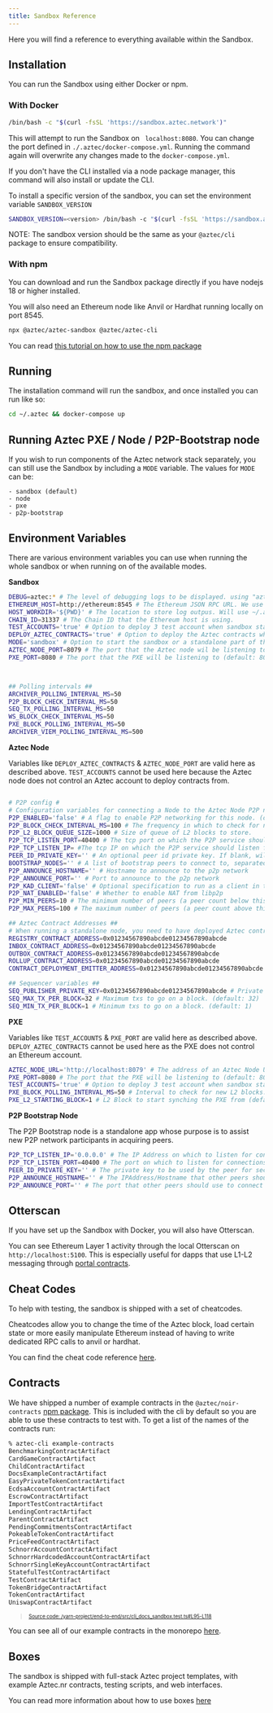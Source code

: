 ```yaml
---
title: Sandbox Reference
---
```


Here you will find a reference to everything available within the Sandbox.

## Installation

You can run the Sandbox using either Docker or npm.

### With Docker

```bash
/bin/bash -c "$(curl -fsSL 'https://sandbox.aztec.network')"
```

This will attempt to run the Sandbox on ` localhost:8080`. You can change the port defined in `./.aztec/docker-compose.yml`. Running the command again will overwrite any changes made to the `docker-compose.yml`.

If you don't have the CLI installed via a node package manager, this command will also install or update the CLI.

To install a specific version of the sandbox, you can set the environment variable `SANDBOX_VERSION`

```bash
SANDBOX_VERSION=<version> /bin/bash -c "$(curl -fsSL 'https://sandbox.aztec.network')"
```

NOTE: The sandbox version should be the same as your `@aztec/cli` package to ensure compatibility.

### With npm

You can download and run the Sandbox package directly if you have nodejs 18 or higher installed.

You will also need an Ethereum node like Anvil or Hardhat running locally on port 8545.

```bash
npx @aztec/aztec-sandbox @aztec/aztec-cli
```

You can read [this tutorial on how to use the npm package](../tutorials/testing.md#running-sandbox-in-the-nodejs-process)

## Running

The installation command will run the sandbox, and once installed you can run like so:

```bash
cd ~/.aztec && docker-compose up
```

## Running Aztec PXE / Node / P2P-Bootstrap node

If you wish to run components of the Aztec network stack separately, you can still use the Sandbox by including a `MODE` variable.
The values for `MODE` can be:

```
- sandbox (default)
- node
- pxe
- p2p-bootstrap
```

## Environment Variables

There are various environment variables you can use when running the whole sandbox or when running on of the available modes.

**Sandbox**

```sh
DEBUG=aztec:* # The level of debugging logs to be displayed. using "aztec:*" will log everything.
ETHEREUM_HOST=http://ethereum:8545 # The Ethereum JSON RPC URL. We use an anvil instance that runs in parallel to the sandbox on docker by default.
HOST_WORKDIR='${PWD}' # The location to store log outpus. Will use ~/.aztec where the docker-compose.yml file is stored by default.
CHAIN_ID=31337 # The Chain ID that the Ethereum host is using.
TEST_ACCOUNTS='true' # Option to deploy 3 test account when sandbox starts. (default: true)
DEPLOY_AZTEC_CONTRACTS='true' # Option to deploy the Aztec contracts when sandbox starts. (default: true)
MODE='sandbox' # Option to start the sandbox or a standalone part of the system. (default: sandbox)
AZTEC_NODE_PORT=8079 # The port that the Aztec node wil be listening to (default: 8079)
PXE_PORT=8080 # The port that the PXE will be listening to (default: 8080)



## Polling intervals ##
ARCHIVER_POLLING_INTERVAL_MS=50
P2P_BLOCK_CHECK_INTERVAL_MS=50
SEQ_TX_POLLING_INTERVAL_MS=50
WS_BLOCK_CHECK_INTERVAL_MS=50
PXE_BLOCK_POLLING_INTERVAL_MS=50
ARCHIVER_VIEM_POLLING_INTERVAL_MS=500
```

**Aztec Node**

Variables like `DEPLOY_AZTEC_CONTRACTS` & `AZTEC_NODE_PORT` are valid here as described above.
`TEST_ACCOUNTS` cannot be used here because the Aztec node does not control an Aztec account to deploy contracts from.

```sh

# P2P config #
# Configuration variables for connecting a Node to the Aztec Node P2P network. You'll need a running P2P-Bootstrap node to connect to.
P2P_ENABLED='false' # A flag to enable P2P networking for this node. (default: false)
P2P_BLOCK_CHECK_INTERVAL_MS=100 # The frequency in which to check for new L2 blocks.
P2P_L2_BLOCK_QUEUE_SIZE=1000 # Size of queue of L2 blocks to store.
P2P_TCP_LISTEN_PORT=40400 # The tcp port on which the P2P service should listen for connections.
P2P_TCP_LISTEN_IP= #The tcp IP on which the P2P service should listen for connections.
PEER_ID_PRIVATE_KEY='' # An optional peer id private key. If blank, will generate a random key.
BOOTSTRAP_NODES='' # A list of bootstrap peers to connect to, separated by commas
P2P_ANNOUNCE_HOSTNAME='' # Hostname to announce to the p2p network
P2P_ANNOUNCE_PORT='' # Port to announce to the p2p network
P2P_KAD_CLIENT='false' # Optional specification to run as a client in the Kademlia routing protocol.
P2P_NAT_ENABLED='false' # Whether to enable NAT from libp2p
P2P_MIN_PEERS=10 # The minimum number of peers (a peer count below this will cause the node to look for more peers)
P2P_MAX_PEERS=100 # The maximum number of peers (a peer count above this will cause the node to refuse connection attempts)

## Aztec Contract Addresses ##
# When running a standalone node, you need to have deployed Aztec contracts on your Ethereum host, then declare their addresses as env variables.
REGISTRY_CONTRACT_ADDRESS=0x01234567890abcde01234567890abcde
INBOX_CONTRACT_ADDRESS=0x01234567890abcde01234567890abcde
OUTBOX_CONTRACT_ADDRESS=0x01234567890abcde01234567890abcde
ROLLUP_CONTRACT_ADDRESS=0x01234567890abcde01234567890abcde
CONTRACT_DEPLOYMENT_EMITTER_ADDRESS=0x01234567890abcde01234567890abcde

## Sequencer variables ##
SEQ_PUBLISHER_PRIVATE_KEY=0x01234567890abcde01234567890abcde # Private key of an ethereum account that will be used by the sequencer to publish blocks.
SEQ_MAX_TX_PER_BLOCK=32 # Maximum txs to go on a block. (default: 32)
SEQ_MIN_TX_PER_BLOCK=1 # Minimum txs to go on a block. (default: 1)
```

**PXE**

Variables like `TEST_ACCOUNTS` & `PXE_PORT` are valid here as described above.
`DEPLOY_AZTEC_CONTRACTS` cannot be used here as the PXE does not control an Ethereum account.

```sh
AZTEC_NODE_URL='http://localhost:8079' # The address of an Aztec Node URL that the PXE will connect to (default: http://localhost:8079)
PXE_PORT=8080 # The port that the PXE will be listening to (default: 8080)
TEST_ACCOUNTS='true' # Option to deploy 3 test account when sandbox starts. (default: true)
PXE_BLOCK_POLLING_INTERVAL_MS=50 # Interval to check for new L2 blocks. (default: 50)
PXE_L2_STARTING_BLOCK=1 # L2 Block to start synching the PXE from (default: 1)
```

**P2P Bootstrap Node**

The P2P Bootstrap node is a standalone app whose purpose is to assist new P2P network participants in acquiring peers.

```sh
P2P_TCP_LISTEN_IP='0.0.0.0' # The IP Address on which to listen for connections.
P2P_TCP_LISTEN_PORT=40400 # The port on which to listen for connections.
PEER_ID_PRIVATE_KEY='' # The private key to be used by the peer for secure communications with other peers. This key will also be used to derive the Peer ID.
P2P_ANNOUNCE_HOSTNAME='' # The IPAddress/Hostname that other peers should use to connect to this node, this may be different to P2P_TCP_LISTEN_IP if e.g. the node is behind a NAT.
P2P_ANNOUNCE_PORT='' # The port that other peers should use to connect to this node, this may be different to P2P_TCP_LISTEN_PORT if e.g. the node is behind a NAT.
```

## Otterscan

If you have set up the Sandbox with Docker, you will also have Otterscan.

You can see Ethereum Layer 1 activity through the local Otterscan on `http://localhost:5100`. This is especially useful for dapps that use L1-L2 messaging through [portal contracts](../contracts/portals/main.md).

## Cheat Codes

To help with testing, the sandbox is shipped with a set of cheatcodes.

Cheatcodes allow you to change the time of the Aztec block, load certain state or more easily manipulate Ethereum instead of having to write dedicated RPC calls to anvil or hardhat.

You can find the cheat code reference [here](../testing/cheat_codes.md).

## Contracts

We have shipped a number of example contracts in the `@aztec/noir-contracts` [npm package](https://www.npmjs.com/package/@aztec/noir-contracts). This is included with the cli by default so you are able to use these contracts to test with. To get a list of the names of the contracts run:

```bash title="example-contracts" showLineNumbers
% aztec-cli example-contracts
BenchmarkingContractArtifact
CardGameContractArtifact
ChildContractArtifact
DocsExampleContractArtifact
EasyPrivateTokenContractArtifact
EcdsaAccountContractArtifact
EscrowContractArtifact
ImportTestContractArtifact
LendingContractArtifact
ParentContractArtifact
PendingCommitmentsContractArtifact
PokeableTokenContractArtifact
PriceFeedContractArtifact
SchnorrAccountContractArtifact
SchnorrHardcodedAccountContractArtifact
SchnorrSingleKeyAccountContractArtifact
StatefulTestContractArtifact
TestContractArtifact
TokenBridgeContractArtifact
TokenContractArtifact
UniswapContractArtifact
```

> <sup><sub><a href="https://github.com/AztecProtocol/aztec-packages/blob/master//yarn-project/end-to-end/src/cli_docs_sandbox.test.ts#L95-L118" target="_blank" rel="noopener noreferrer">Source code: /yarn-project/end-to-end/src/cli_docs_sandbox.test.ts#L95-L118</a></sub></sup>

You can see all of our example contracts in the monorepo [here](https://github.com/AztecProtocol/aztec-packages/tree/master/yarn-project/noir-contracts/src/contracts).

## Boxes

The sandbox is shipped with full-stack Aztec project templates, with example Aztec.nr contracts, testing scripts, and web interfaces.

You can read more information about how to use boxes [here](./blank_box.md)
